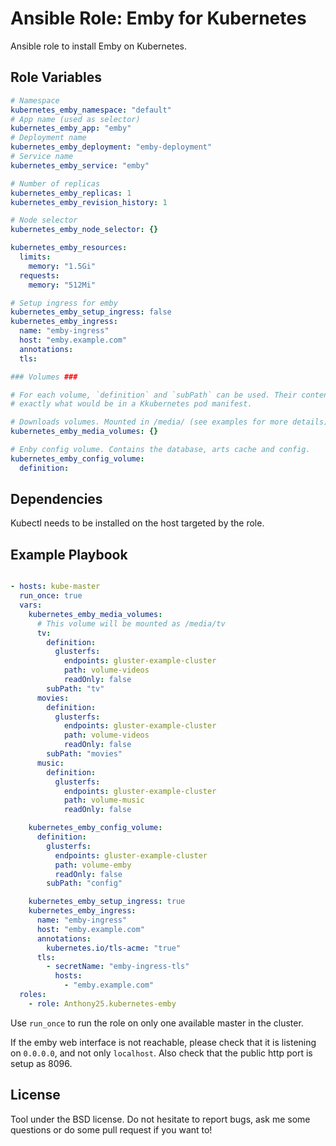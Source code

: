 Ansible Role: Emby for Kubernetes
========================================

Ansible role to install Emby on Kubernetes.

Role Variables
--------------

```yaml
# Namespace
kubernetes_emby_namespace: "default"
# App name (used as selector)
kubernetes_emby_app: "emby"
# Deployment name
kubernetes_emby_deployment: "emby-deployment"
# Service name
kubernetes_emby_service: "emby"

# Number of replicas
kubernetes_emby_replicas: 1
kubernetes_emby_revision_history: 1

# Node selector
kubernetes_emby_node_selector: {}

kubernetes_emby_resources:
  limits:
    memory: "1.5Gi"
  requests:
    memory: "512Mi"

# Setup ingress for emby
kubernetes_emby_setup_ingress: false
kubernetes_emby_ingress:
  name: "emby-ingress"
  host: "emby.example.com"
  annotations:
  tls:

### Volumes ###

# For each volume, `definition` and `subPath` can be used. Their content is
# exactly what would be in a Kkubernetes pod manifest.

# Downloads volumes. Mounted in /media/ (see examples for more details)
kubernetes_emby_media_volumes: {}

# Enby config volume. Contains the database, arts cache and config.
kubernetes_emby_config_volume:
  definition:
```

Dependencies
------------

Kubectl needs to be installed on the host targeted by the role.


Example Playbook
----------------

```yaml

- hosts: kube-master
  run_once: true
  vars:
    kubernetes_emby_media_volumes:
      # This volume will be mounted as /media/tv
      tv:
        definition:
          glusterfs:
            endpoints: gluster-example-cluster
            path: volume-videos
            readOnly: false
        subPath: "tv"
      movies:
        definition:
          glusterfs:
            endpoints: gluster-example-cluster
            path: volume-videos
            readOnly: false
        subPath: "movies"
      music:
        definition:
          glusterfs:
            endpoints: gluster-example-cluster
            path: volume-music
            readOnly: false

    kubernetes_emby_config_volume:
      definition:
        glusterfs:
          endpoints: gluster-example-cluster
          path: volume-emby
          readOnly: false
        subPath: "config"

    kubernetes_emby_setup_ingress: true
    kubernetes_emby_ingress:
      name: "emby-ingress"
      host: "emby.example.com"
      annotations:
        kubernetes.io/tls-acme: "true"
      tls:
        - secretName: "emby-ingress-tls"
          hosts:
            - "emby.example.com"
  roles:
    - role: Anthony25.kubernetes-emby
```

Use `run_once` to run the role on only one available master in the cluster.

If the emby web interface is not reachable, please check that it is listening
on `0.0.0.0`, and not only `localhost`. Also check that the public http port is
setup as 8096.

License
-------

Tool under the BSD license. Do not hesitate to report bugs, ask me some
questions or do some pull request if you want to!
